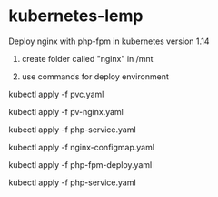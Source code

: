 # kubernetes-lemp

Deploy nginx with php-fpm in kubernetes version 1.14

1) create folder called "nginx" in /mnt

2) use commands for deploy environment

kubectl apply -f pvc.yaml

kubectl apply -f pv-nginx.yaml

kubectl apply -f php-service.yaml

kubectl apply -f nginx-configmap.yaml

kubectl apply -f php-fpm-deploy.yaml

kubectl apply -f php-service.yaml
